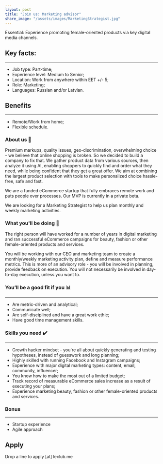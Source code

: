 ```yaml
---
layout: post
title: "Join us: Marketing advisor"
share_image: "/assets/images/MarketingStrategist.jpg"
---
```


Essential: Experience promoting female-oriented products via key digital media channels.

<amp-img width="400" height="400" layout="responsive" src="/assets/images/MarketingStrategist.jpg"></amp-img>

## Key facts:
------
* Job type: Part-time;
* Experience level: Medium to Senior;
* Location: Work from anywhere within EET +/- 5;
* Role: Marketing;
* Languages: Russian and/or Latvian.

## Benefits
------
* Remote/Work from home;
* Flexible schedule.

### About us 📖

Premium markups, quality issues, geo-discrimination, overwhelming choice - we believe that online shopping is broken. 
So we decided to build a company to fix that. We gather product data from various sources, then analyze it using AI,
enabling shoppers to quickly find and order what they need, while being confident that they get a great offer. We aim at combining the largest product selection
with tools to make personalized choice hassle-free, safe and fast.

We are a funded eCommerce startup that fully embraces remote work and puts people over processes. Our MVP is currently in a private beta.

We are looking for a Marketing Strategist to help us plan monthly and weekly marketing activities.

### What you'll be doing 🚀

The right person will have worked for a number of years in digital marketing and ran successful eCommerce campaigns for beauty, fashion or other
female-oriented products and services.

You will be working with our CEO and marketing team to create a monthly/weekly marketing activity plan, define and measure performance metrics. This is more
of an advisory role - you will be involved in planning, provide feedback on execution. You will not necessarily be involved in day-to-day execution, unless you want to.

### You’ll be a good fit if you 📊
------
* Are metric-driven and analytical;
* Communicate well;
* Are self-disciplined and have a great work ethic;
* Have good time management skills.


### Skills you need ✔️
------
* Growth hacker mindset - you're all about quickly generating and testing hypotheses, instead of guesswork and long planning;
* Highly skilled with running Facebook and Instagram campaigns;
* Experience with major digital marketing types: content, email, community, influencer;
* You know how to make the most out of a limited budget;
* Track record of measurable eCommerce sales increase as a result of executing your plans;
* Experience marketing beauty, fashion or other female-oriented products and services.

### Bonus
------
* Startup experience
* Agile approach

## Apply

Drop a line to apply [at] leclub.me